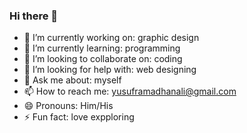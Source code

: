 ### Hi there 👋

- 🔭 I’m currently working on: graphic design
- 🌱 I’m currently learning: programming
- 👯 I’m looking to collaborate on: coding
- 🤔 I’m looking for help with: web designing
- 💬 Ask me about: myself
- 📫 How to reach me: yusuframadhanali@gmail.com
- 😄 Pronouns: Him/His
- ⚡ Fun fact: love expploring


